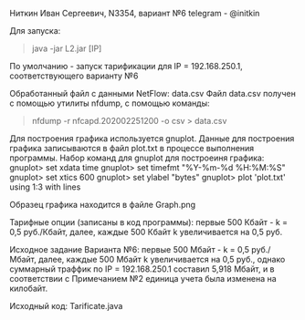 Ниткин Иван Сергеевич, N3354, вариант №6 telegram - @initkin

Для запуска:
>java -jar L2.jar [IP]

По умолчанию - запуск тарификации для IP = 192.168.250.1, соответствующего варианту №6

Обработанный файл с данными NetFlow: data.csv
Файл data.csv получен с помощью утилиты nfdump, с помощью команды:
>nfdump -r nfcapd.202002251200 -o csv > data.csv


Для построения графика используется gnuplot. Данные для построения графика записываются в файл plot.txt в процессе выполнения программы.
Набор команд для gnuplot для построеиня графика:
gnuplot> set xdata time
gnuplot> set timefmt "%Y-%m-%d %H:%M:%S"
gnuplot> set xtics 600
gnuplot> set ylabel "bytes"
gnuplot> plot 'plot.txt'  using 1:3 with lines

Образец графика находится в файле Graph.png

Тарифные опции (записаны в код программы): первые 500 Кбайт - k = 0,5 руб./Кбайт, далее, каждые 500 Кбайт k увеличивается на 0,5 руб.

Исходное задание Варианта №6: первые 500 Мбайт - k = 0,5 руб./Мбайт, далее, каждые 500 Мбайт k увеличивается на 0,5 руб., однако суммарный траффик по IP = 192.168.250.1 составил 5,918 Мбайт, и в соответствии с Примечанием №2 единица учета была изменена на килобайт.

Исходный код: Tarificate.java
